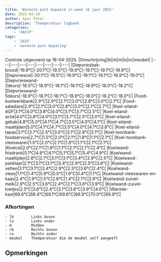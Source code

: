 ```yaml
---
title: 'Warmste punt bepaald in week 16 jaar 2025'
date: 2025-04-18
author: Spar Pater
description: 'Themperatuur logboek'
categories:
    - 'HACCP'
tags:
    - '2025'
    - 'warmste punt bepaling'
---
```

Controle uitgevoerd op 18-04-2025.
|Omschrijving|lb|rb|m|lo|ro|meubel|
|:---|:---|:---|:---|:---|:---|:---|:---|
|Diepvriesbak-brood|-19.9°C|-20.1°C|-19.5°C|-19.9°C|-19.1°C|-19.1°C|-19.9°C|
|Diepvriescel|-20.1°C|-19.5°C|-19.9°C|-19.1°C|-19.1°C|-19.9°C|-19.0°C|
|Diepvrieswand-2deurs|-18.5°C|-18.9°C|-18.1°C|-18.1°C|-18.9°C|-18.0°C|-18.2°C|
|Diepvrieswand-5deurs|-18.9°C|-18.1°C|-18.1°C|-18.9°C|-18.0°C|-18.2°C|-18.0°C|
|Food-koelwerkbank|2.9°C|2.9°C|2.1°C|3.0°C|2.8°C|3.0°C|2.1°C|
|Food-saladiare|2.9°C|2.1°C|3.0°C|2.8°C|3.0°C|2.1°C|2.7°C|
|Koel-eiland-AGF|3.1°C|4.0°C|3.8°C|4.0°C|3.1°C|3.7°C|2.5°C|
|Koel-eiland-actie|4.0°C|3.8°C|4.0°C|3.1°C|3.7°C|2.5°C|3.0°C|
|Koel-eiland-gebak|4.8°C|5.0°C|4.1°C|4.7°C|3.5°C|4.0°C|4.1°C|
|Koel-eiland-maaltijden|5.0°C|4.1°C|4.7°C|3.5°C|4.0°C|4.1°C|3.8°C|
|Koel-eiland-tapas|3.1°C|3.7°C|2.5°C|3.0°C|3.1°C|2.8°C|2.1°C|
|Koel-toonbank-foodservice|2.7°C|1.5°C|2.0°C|2.1°C|1.8°C|1.1°C|2.1°C|
|Koel-toonbank-vleeswaren|1.5°C|2.0°C|2.1°C|1.8°C|1.1°C|2.1°C|2.1°C|
|Koelcel|2.0°C|2.1°C|1.8°C|1.1°C|2.1°C|2.1°C|2.4°C|
|Koelwand-frisdrank|5.1°C|4.8°C|4.1°C|5.1°C|5.1°C|5.4°C|4.9°C|
|Koelwand-maaltijden|2.8°C|2.1°C|3.1°C|3.1°C|3.4°C|2.9°C|2.5°C|
|Koelwand-panklaar|2.1°C|3.1°C|3.1°C|3.4°C|2.9°C|2.5°C|3.6°C|
|Koelwand-vetten|3.1°C|3.1°C|3.4°C|2.9°C|2.5°C|3.6°C|2.4°C|
|Koelwand-vlees|1.1°C|1.4°C|0.9°C|0.5°C|1.6°C|0.4°C|1.1°C|
|Koelwand-vleeswaren-en-kaas|2.4°C|1.9°C|1.5°C|2.6°C|1.4°C|2.1°C|2.6°C|
|Koelwand-zuivel-melk|2.9°C|2.5°C|3.6°C|2.4°C|3.1°C|3.6°C|3.9°C|
|Koelwand-zuivel-toetjes|2.5°C|3.6°C|2.4°C|3.1°C|3.6°C|3.9°C|4.0°C|
|Warmte-kast|69.6°C|68.4°C|69.1°C|69.6°C|69.9°C|70.0°C|69.9°C|

### Afkortingen
    - lb        Links boven
    - lo        Links onder
    - m         Midden
    - rb        Rechts boven
    - ro        Rechts onder
    - meubel    Themperatuur die de meubel zelf aangeeft

## Opmerkingen


